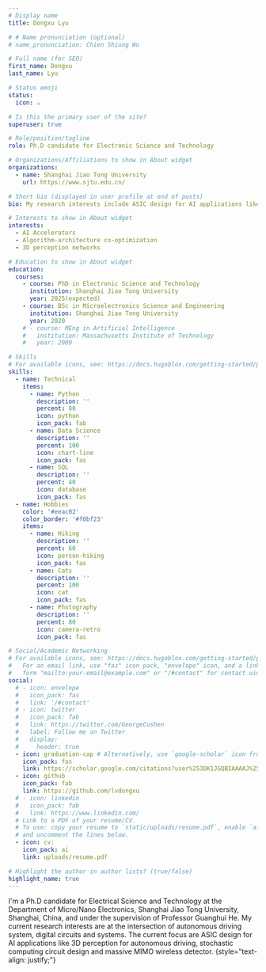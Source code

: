 ```yaml
---
# Display name
title: Dongxu Lyu

# # Name pronunciation (optional)
# name_pronunciation: Chien Shiung Wu

# Full name (for SEO)
first_name: Dongxu
last_name: Lyu

# Status emoji
status:
  icon: ☕️

# Is this the primary user of the site?
superuser: true

# Role/position/tagline
role: Ph.D candidate for Electronic Science and Technology

# Organizations/Affiliations to show in About widget
organizations:
  - name: Shanghai Jiao Tong University
    url: https://www.sjtu.edu.cn/

# Short bio (displayed in user profile at end of posts)
bio: My research interests include ASIC design for AI applications like 3D perception for autonomous driving, vision/object detection transformer.

# Interests to show in About widget
interests:
  - AI Accelerators
  - Algorithm-architecture co-optimization
  - 3D perception networks

# Education to show in About widget
education:
  courses:
    - course: PhD in Electronic Science and Technology
      institution: Shanghai Jiao Tong University
      year: 2025(expected)
    - course: BSc in Microelectronics Science and Engineering
      institution: Shanghai Jiao Tong University
      year: 2020
    # - course: MEng in Artificial Intelligence
    #   institution: Massachusetts Institute of Technology
    #   year: 2009

# Skills
# For available icons, see: https://docs.hugoblox.com/getting-started/page-builder/#icons
skills:
  - name: Technical
    items:
      - name: Python
        description: ''
        percent: 80
        icon: python
        icon_pack: fab
      - name: Data Science
        description: ''
        percent: 100
        icon: chart-line
        icon_pack: fas
      - name: SQL
        description: ''
        percent: 40
        icon: database
        icon_pack: fas
  - name: Hobbies
    color: '#eeac02'
    color_border: '#f0bf23'
    items:
      - name: Hiking
        description: ''
        percent: 60
        icon: person-hiking
        icon_pack: fas
      - name: Cats
        description: ''
        percent: 100
        icon: cat
        icon_pack: fas
      - name: Photography
        description: ''
        percent: 80
        icon: camera-retro
        icon_pack: fas

# Social/Academic Networking
# For available icons, see: https://docs.hugoblox.com/getting-started/page-builder/#icons
#   For an email link, use "fas" icon pack, "envelope" icon, and a link in the
#   form "mailto:your-email@example.com" or "/#contact" for contact widget.
social:
  # - icon: envelope
  #   icon_pack: fas
  #   link: '/#contact'
  # - icon: twitter
  #   icon_pack: fab
  #   link: https://twitter.com/GeorgeCushen
  #   label: Follow me on Twitter
  #   display:
  #     header: true
  - icon: graduation-cap # Alternatively, use `google-scholar` icon from `ai` icon pack
    icon_pack: fas
    link: https://scholar.google.com/citations?user%253DK1JGQBIAAAAJ%2526hl%253Den
  - icon: github
    icon_pack: fab
    link: https://github.com/lvdongxu
  # - icon: linkedin
  #   icon_pack: fab
  #   link: https://www.linkedin.com/
  # Link to a PDF of your resume/CV.
  # To use: copy your resume to `static/uploads/resume.pdf`, enable `ai` icons in `params.yaml`,
  # and uncomment the lines below.
  - icon: cv:
    icon_pack: ai
    link: uploads/resume.pdf

# Highlight the author in author lists? (true/false)
highlight_name: true
---
```


I'm a Ph.D candidate for Electrical Science and Technology at the Department of Micro/Nano Electronics, Shanghai Jiao Tong University, Shanghai, China, and under the supervision of Professor Guanghui He. My current research interests are at the intersection of autonomous driving system, digital circuits and systems. The current focus are ASIC design for AI applications like 3D perception for autonomous driving, stochastic computing circuit design and massive MIMO wireless detector.
{style="text-align: justify;"}
